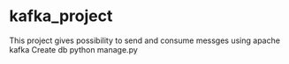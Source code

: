 # kafka_project
This project gives possibility to send and consume messges using apache kafka
Create db python manage.py